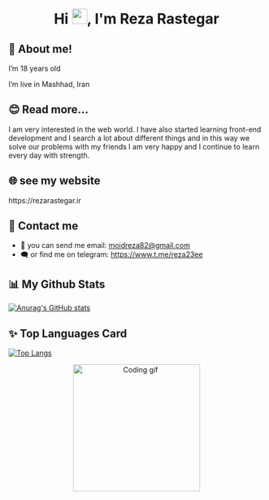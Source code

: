 <h1 align="center">Hi <img src="https://raw.githubusercontent.com/MartinHeinz/MartinHeinz/master/wave.gif" width="30px">, I'm Reza Rastegar</h1>

## 👀 About me!
<p align="left">
  I’m 18 years old
</p>
<p align="left">
  I’m live in Mashhad, Iran
</p>

## 😊 Read more...
<p align="left">
  I am very interested in the web world. I have also started learning front-end development and I search a lot about different things and in this way we solve our problems with my friends I am very happy and I continue to learn every day with strength.
</p>

## 🌐 see my website
<p align="left">  
  https://rezarastegar.ir
</p> 

## 💬 Contact me

- 📩 you can send me email:
moidreza82@gmail.com
- 🗨️ or find me on telegram:
https://www.t.me/reza23ee

## 📊 My Github Stats

[![Anurag's GitHub stats](https://github-readme-stats.vercel.app/api?username=rezarastegar2003)](https://github.com/anuraghazra/github-readme-stats)

## ✨ Top Languages Card

[![Top Langs](https://github-readme-stats.vercel.app/api/top-langs/?username=rezarastegar2003)](https://github.com/anuraghazra/github-readme-stats)

<p align="center">
<!--   <img src="https://user-images.githubusercontent.com/85369490/153697595-5659f00e-58c4-4dff-8f38-7eab1311178f.png" alt="work space photo">  -->
  <img src="https://user-images.githubusercontent.com/85369490/154224043-b72031a3-55e4-44fd-8250-9b8456f02e3d.gif" alt="Coding gif" width="250">   
</p>
